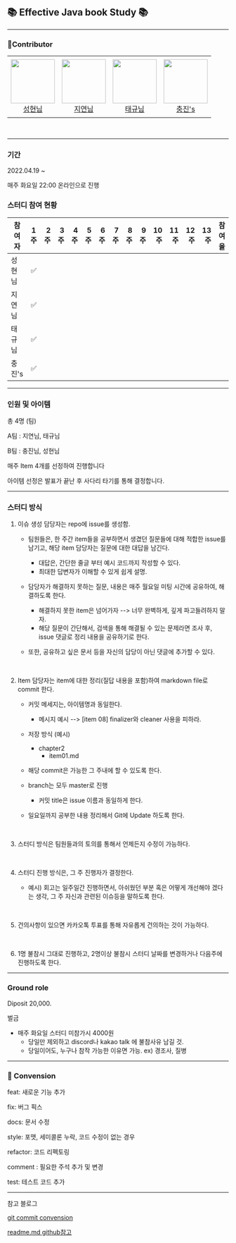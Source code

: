 ## 📚 Effective Java book Study 📚

---

### 🤝Contributor

<table>
  <tr height="140px">
    <td align="center">
      <a href="https://github.com/kimsunghyun1995"><img height="100px" width="100px" src="https://avatars.githubusercontent.com/u/48992412?v=4"/></a>
      <br />
      <a href="https://github.com/kimsunghyun1995">성현님 </a>
    </td>
    <td align="center">
      <a href="https://github.com/Jiyeon526"><img height="100px" width="100px" src="https://avatars.githubusercontent.com/u/72753409?v=4"/></a>
      <br />
      <a href="https://github.com/Jiyeon526">지연님 </a>
    </td>
    <td align="center">
      <a href="https://github.com/suker80"><img height="100px" width="100px" src="https://avatars.githubusercontent.com/u/39821474?v=4"/></a>
      <br />
      <a href="https://github.com/suker80">태규님 </a>
    </td>
    <td align="center">
      <a href="https://github.com/libra10042"><img height="100px" width="100px" src="https://avatars.githubusercontent.com/u/46278436?v=4"/></a>
      <br />
      <a href="https://github.com/libra10042">충진's </a>
    </td>
  
  </tr>
</table>

<br>

---

### 기간

2022.04.19 ~

매주 화요일 22:00 온라인으로 진행

### 스터디 참여 현황 
| 참여자 | 1주 | 2주 | 3주 | 4주 | 5주 | 6주 | 7주 | 8주 | 9주 | 10주 | 11주 | 12주 | 13주 | 참여율 | 
|---|:---:|---:|---:|---:|---:|---:|---:|---:|---:|---:|---:|---:|---:|---:|
| 성현님| ✅ |  |  |  |  |  |  |  |  |  |  |  |  |  |  |  |  |   | `  ` | 
| 지연님| ✅ |  |  |  |  |  |  |  |  |  |  |  |  |  |  |  |  |   | `  ` | 
| 태규님| ✅ |  |  |  |  |  |  |  |  |  |  |  |  |  |  |  |  |   | `  ` | 
| 충진's| ✅ |  |  |  |  |  |  |  |  |  |  |  |  |  |  |  |  |   | `  ` | 


---


### 인원 및 아이템

총 4명 (팀)

A팀 : 지연님, 태규님

B팀 : 충진님, 성현님

매주 Item 4개를 선정하여 진행합니다

아이템 선정은 발표가 끝난 후 사다리 타기를 통해 결정합니다. 



---

### 스터디 방식

1. 이슈 생성 담당자는 repo에 issue를 생성함. 

    -  팀원들은, 한 주간 item들을 공부하면서 생겼던 질문들에 대해 적합한 issue를 남기고, 해당 item 담당자는 질문에 대한 대답을 남긴다. 
        - 대답은, 간단한 줄글 부터 예시 코드까지 작성할 수 있다. 
        - 최대한 답변자가 이해할 수 있게 쉽게 설명. 

    - 담당자가 해결하지 못하는 질문, 내용은 매주 월요일 미팅 시간에 공유하여, 해결하도록 한다. 
        - 해결하지 못한 item은 넘어가자 --> 너무 완벽하게, 깊게 파고들려하지 말자. 
        - 해당 질문이 간단해서, 검색을 통해 해결될 수 있는 문제라면 조사 후, issue 댓글로 정리 내용을 공유하기로 한다. 
    - 또한, 공유하고 싶은 문서 등을 자신의 담당이 아닌 댓글에 추가할 수 있다.     


<br>

2. Item 담당자는 item에 대한 정리(질답 내용을 포함)하여 markdown file로 commit 한다. 

    -  커밋 메세지는, 아이템명과 동일한다. 
        -  메시지 예시 --> [item 08] finalizer와 cleaner 사용을 피하라. 
    - 저장 방식 (예시)
        - chapter2
            - item01.md
    - 해당 commit은 가능한 그 주내에 할 수 있도록 한다. 
    - branch는 모두 master로 진행
        - 커밋 title은 issue 이름과 동일하게 한다. 

    - 일요일까지 공부한 내용 정리해서 Git에 Update 하도록 한다. 

<br>

3. 스터디 방식은 팀원들과의 토의를 통해서 언제든지 수정이 가능하다. 


<br>

4. 스터디 진행 방식은, 그 주 진행자가 결정한다. 

    - 예시) 회고는 일주일간 진행하면서, 아쉬웠던 부분 혹은 어떻게 개선해야 겠다는 생각, 그 주 자신과 관련된 이슈등을 말하도록 한다.


<br> 

5. 건의사항이 있으면 카카오톡 투표를 통해 자유롭게 건의하는 것이 가능하다.


<br>


6. 1명 불참시 그대로 진행하고, 2명이상 불참시 스터디 날짜를 변경하거나 다음주에 진행하도록 한다.

---

### Ground role

Diposit 20,000.


벌금

   - 매주 화요일 스터디 미참가시 4000원
        - 당일만 제외하고 discord나 kakao talk 에 불참사유 남길 것. 
        - 당일이어도, 누구나 참작 가능한 이유면 가능. 
          ex) 경조사, 질병


---

### 🙏 Convension

feat: 새로운 기능 추가 

fix: 버그 픽스 

docs: 문서 수정

style: 포맷,  세미콜론 누락, 코드 수정이 없는 경우 

refactor: 코드 리펙토링

comment : 필요한 주석 추가 및 변경

test: 테스트 코드 추가
 
---



참고 블로그

[git commit convension](https://youngest-programming.tistory.com/550)

[readme.md github참고](https://github.com/java-squid/effective-java) 
